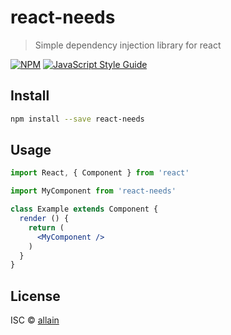 # react-needs

> Simple dependency injection library for react

[![NPM](https://img.shields.io/npm/v/react-needs.svg)](https://www.npmjs.com/package/react-needs) [![JavaScript Style Guide](https://img.shields.io/badge/code_style-standard-brightgreen.svg)](https://standardjs.com)

## Install

```bash
npm install --save react-needs
```

## Usage

```jsx
import React, { Component } from 'react'

import MyComponent from 'react-needs'

class Example extends Component {
  render () {
    return (
      <MyComponent />
    )
  }
}
```

## License

ISC © [allain](https://github.com/allain/react-needs)
